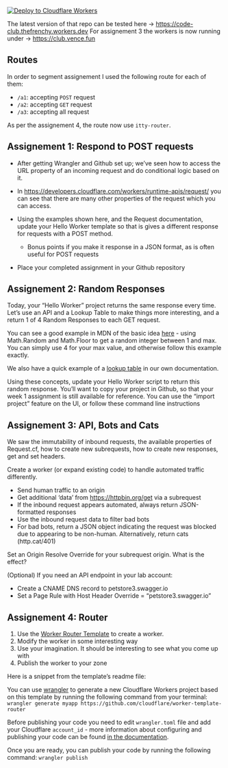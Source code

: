 [![Deploy to Cloudflare Workers](https://deploy.workers.cloudflare.com/button)](https://deploy.workers.cloudflare.com/?url=https://github.com/vences/code-club)

The latest version of that repo can be tested here -> https://code-club.thefrenchy.workers.dev
For assignement 3 the workers is now running under -> https://club.vence.fun

## Routes

In order to segment assignement I used the following route for each of them:
- `/a1`: accepting `POST` request
- `/a2`: accepting `GET` request
- `/a3`: accepting all request

As per the assignement 4, the route now use `itty-router`.

## Assignement 1: Respond to POST requests

* After getting Wrangler and Github set up; we’ve seen how to access the URL  property of an incoming request and do conditional logic based on it.
* In https://developers.cloudflare.com/workers/runtime-apis/request/ you can see that there are many other properties of the request which you can access.

* Using the examples shown here, and the Request documentation, update your Hello Worker template so that is gives a different response for requests with a POST method.
  * Bonus points if you make it response in a JSON format, as is often useful for POST requests
* Place your completed assignment in your Github repository

## Assignement 2: Random Responses

Today, your “Hello Worker” project returns the same response every time. Let’s use an API and a Lookup Table to make things more interesting, and a return 1 of 4 Random Responses  to each GET request.

You can see a good example in MDN of the basic idea [here](https://developer.mozilla.org/en-US/docs/Web/JavaScript/Reference/Global_Objects/Math/random) - using Math.Random and Math.Floor to get a random integer between 1 and max. You can simply use 4 for your max value, and otherwise follow this example exactly. 

We also have a quick example of a [lookup table](https://developers.cloudflare.com/workers/examples/country-code-redirect/) in our own documentation.

Using these concepts, update your Hello Worker script to return this random response. You’ll want to copy your project in Github, so that your week 1 assignment is still available for reference. You can use the “import project” feature on the UI, or follow these command line instructions 

## Assignement 3: API, Bots and Cats

We saw the immutability of inbound requests, the available properties of Request.cf, how to create new subrequests, how to create new responses, get and set headers.


Create a worker (or expand existing code) to handle automated traffic differently. 
- Send human traffic to an origin
- Get additional ‘data’  from https://httpbin.org/get via a subrequest
- If the inbound request appears automated, always return JSON-formatted responses
- Use the inbound request data to filter bad bots
- For bad bots, return a JSON object indicating the request was blocked due to appearing to be non-human. Alternatively, return cats (http.cat/401)

Set an Origin Resolve Override for your subrequest origin. What is the effect?


(Optional) If you need an API endpoint in your lab account:
- Create a CNAME DNS record to petstore3.swagger.io 
- Set a Page Rule with Host Header Override = “petstore3.swagger.io”

## Assignement 4: Router

1. Use the [Worker Router Template](https://github.com/cloudflare/worker-template-router) to create a worker.
2. Modify the worker in some interesting way 
3. Use your imagination.  It should be interesting to see what you come up with
4. Publish the worker to your zone

Here is a snippet from the template’s readme file:

You can use [wrangler](https://github.com/cloudflare/wrangler) to generate a new Cloudflare Workers project based on this template by running the following command from your terminal:
`wrangler generate myapp https://github.com/cloudflare/worker-template-router`

Before publishing your code you need to edit `wrangler.toml` file and add your Cloudflare `account_id` - more information about configuring and publishing your code can be found [in the documentation](https://developers.cloudflare.com/workers/learning/getting-started#7-configure-your-project-for-deployment).

Once you are ready, you can publish your code by running the following command:
`wrangler publish`

